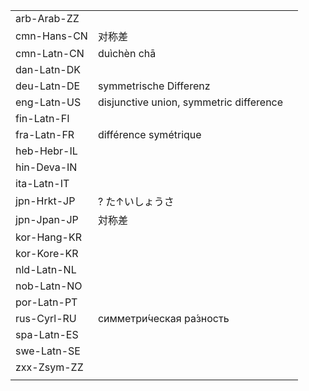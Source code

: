 | | | |
|-|-|-|
| arb-Arab-ZZ |  |  |
| cmn-Hans-CN | 对称差 |  |
| cmn-Latn-CN | duìchèn chā |  |
| dan-Latn-DK |  |  |
| deu-Latn-DE | symmetrische Differenz |  |
| eng-Latn-US | disjunctive union, symmetric difference |  |
| fin-Latn-FI |  |  |
| fra-Latn-FR | différence symétrique |  |
| heb-Hebr-IL |  |  |
| hin-Deva-IN |  |  |
| ita-Latn-IT |  |  |
| jpn-Hrkt-JP | ? た↑いしょうさ |  |
| jpn-Jpan-JP | 対称差 |  |
| kor-Hang-KR |  |  |
| kor-Kore-KR |  |  |
| nld-Latn-NL |  |  |
| nob-Latn-NO |  |  |
| por-Latn-PT |  |  |
| rus-Cyrl-RU | симметри́ческая ра́зность |  |
| spa-Latn-ES |  |  |
| swe-Latn-SE |  |  |
| zxx-Zsym-ZZ |  |  |
|  |  |  |
